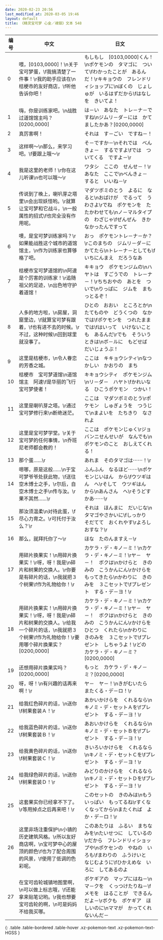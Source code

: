 ```yaml
---
date: 2020-02-23 20:56
last_modified_at: 2020-03-05 19:46
layout: default
title: 《精灵宝可梦 心金／魂银》文本 548
---
```

| 编号 | 中文 | 日文 |
| ---- | ---- | ---- |
| 0 | 喂，[0103,0000]！\n关于宝可梦蛋，\f我搞清楚了一件事！\r我的助手应该在\n桔梗市的友好商店，\f听他告诉你吧！ | もしもし　[0103,0000]くん！\nポケモンの　タマゴに　ついて\fわかったことが　あるんだ！\rキキョウの　フレンドリィショップに\nぼくの　じょしゅが　いるはずだから\fはなしを　きいてよ！ |
| 1 | 嗨，你是训练家吧。\n战胜过道馆馆主吗？[0200,0000] | は－い　あなた　トレ－ナ－ですね\nジムリ－ダ－には　かてましたかあ？[0200,0000] |
| 2 | 真厉害啊！ | それは　す－ごい　ですね－！ |
| 3 | 这样啊～\n那么，来学习吧。\f要跟上哦～\r | そ－ですか－\nそれでは　べんきょ－　するですよ\fでは　ついてくる　ですよ－\r |
| 4 | 我是这里的老师！\r你在这儿听课\n也可以哦～\r | ワタシ　ここの　せんせ－！\rあなた　ここで\nべんきょ－　すると　いいね－\r |
| 5 | 传说到了晚上，喇叭芽之塔里\n会出现妖怪哟。\r就算让宝可梦和它战斗，\n一般属性的招式\f也完全没有作用呢。 | マダツボミのとう　よるに　なると\nおばけが　でるって　うわさよ\rでね　ポケモンを　たたかわせても\nノ－マルタイプの　わざじゃ\fぜんぜん　きかなかったんですって |
| 6 | 噢，是宝可梦训练家吗？\r如果能战胜这个城市的道馆馆主，\n作为训练家也算够格了吧。 | おっ　ポケモントレ－ナ－か？\rこのまちの　ジムリ－ダ－に　かてたら\nトレ－ナ－としても\fいちにんまえ　だろうなあ |
| 7 | 桔梗市宝可梦道馆的\n阿速是个厉害的训练家！\r追随祖父的足迹，\n出色地守护着道馆！ | キキョウ　ポケモンジムの\nハヤトは　すごうでの　トレ－ナ－！\rちちおやの　あとを　ついで\nりっぱに　ジムを　まもっとるぞ！ |
| 8 | 人多的地方啦，\n房屋，洞窟里边，\f就算宝可梦有跟着，\f也有进不去的时候。\r不过，这种时候\n回到球里就没事了。 | ひとの　おおい　ところとか\nたてものや　どうくつの　なかでは\fポケモンを　つれたままでは\fはいって　いけないことも　あるんだ\rでも　そういうときは\nボ－ルに　もどせば　だいじょうぶ！ |
| 9 | 这里是桔梗市，\n令人眷恋的芳香之城。 | ここは　キキョウシティ\nなつかしい　かおりの　まち |
| 10 | 桔梗市　宝可梦道馆\n道馆馆主　阿速\f是华丽的飞行宝可梦使者！ | キキョウシティ　ポケモンジム\nリ－ダ－　ハヤト\fかれいなる　ひこうポケモン　つかい！ |
| 11 | 这里是喇叭芽之塔。\r通过宝可梦修行来\n断绝迷茫。 | ここは　マダツボミのとう\rポケモン　しゅぎょうを　つうじて\nまよいを　たちきり　なされよ |
| 12 | 这里是宝可梦学堂。\r关于宝可梦的任何事情，\n乔班尼老师都会教的！ | ここは　ポケモンじゅく\rジョバンニせんせいが　なんでも\nポケモンのこと　おしえてくれる！ |
| 13 | 那个蛋……\r | あれま　そのタマゴは⋯⋯！\r |
| 14 | 嗯哪，原是这般……\n于宝可梦爷爷处获此物，\f送往空木博士之手，\r尔后，自空木博士之手\n传与汝。\r果不其然……\r | ふんふん　なるほど⋯⋯\nポケモンじいはん　から\fウツギはん　へ\rそして　ウツギはん　から\nあんさん　へ\rそうどすかあ⋯⋯\r |
| 15 | 那汝须温柔\n对待此蛋，\f尽心力育之。\r可托付于汝么？\r | それは　ほんまに　だいじな\nタマゴやさかいに\fしっかり　そだてて　おくれやす\rよろしおすな？\r |
| 16 | 那么，就拜托你了～\r | ほな　たのんますえ－\r |
| 17 | 用碎片换果实！\n用碎片换果实！\r呀，呀！我是\n碎片和树果的交换人。\r你要是有碎片的话，\n我就把３个树果\f作为礼物给你！\r | カケラ・デ・キノ－ミ！\nカケラ・デ・キノ－ミ！\rヤ－　ヤ－！　ボクは\nかけらと　きのみの　こうかんにん\rかけらを　もってきたら\nかわりに　きのみを　３こセットで\fプレゼント　する・デ－ヨ！\r |
| 18 | 用碎片换果实！\n用碎片换果实！\r呀，呀！我是\n碎片和树果的交换人。\r给我一个碎片的话，\n我就把３个树果\f作为礼物给你！\r要用哪个碎片换果实？[0200,0000] | カケラ・デ・キノ－ミ！\nカケラ・デ・キノ－ミ！\rヤ－　ヤ－！　ボクは\nかけらと　きのみの　こうかんにん\rかけらを　ひとつ　くれたら\nかわりに　きのみを　３こセットで\fプレゼント　しちゃうよ！\rどの　カケラ・デ・キノ－ミ？[0200,0000] |
| 19 | 还想用碎片换果实吗？[0200,0000] | もっと　カケラ・デ・キノ－ミ？[0200,0000] |
| 20 | 呀，呀！\n有兴趣的话再来啊！\r | ヤ－　ヤ－！\nきがむいたら　またくる・デ－ロ！\r |
| 21 | 给我红色碎片的话，\n送你\f树果套装Ａ！\r | あかいかけらを　くれるなら\nキノミ・デ・セットＡを\fプレゼント　する・デ－ヨ！\r |
| 22 | 给我蓝色碎片的话，\n送你\f树果套装Ｂ！\r | あおいかけらを　くれるなら\nキノミ・デ・セットＢを\fプレゼント　する・デ－ヨ！\r |
| 23 | 给我黄色碎片的话，\n送你\f树果套装Ｃ！\r | きいろいかけらを　くれるなら\nキノミ・デ・セットＣを\fプレゼント　する・デ－ヨ！\r |
| 24 | 给我绿色碎片的话，\n送你\f树果套装Ｄ！\r | みどりのかけらを　くれるなら\nキノミ・デ・セットＤを\fプレゼント　する・デ－ヨ！\r |
| 25 | 这套果实你已经拿不下了。\r等用掉点之后再来吧！\r | このセットの　きのみは\nもう　いっぱい　もってるね\rすくなくなってから\nまたくれば　よか・デ－ロ！\r |
| 26 | 这里非场注重保护\n小镇的历史建筑风格。\r所以友好商店啊，\n宝可梦中心的屋顶的颜色\f也为了配合周围的风景，\f使用了低调的色彩呢。 | このあたりは　ふるい　まちなみを\nたいせつに　しているの\rだから　フレンドリィショップや\nポケセンの　やねの　いろも\fまわりの　ふうけいと　なじむように\fひかえめな　いろに　してあるのよ |
| 27 | 在宝可齿轮城镇地图里啊，\n可以做上标志哦，\f还能拿来贴笔记哟。\r我也想要宝可齿轮的啊，\n可是妈妈不给我买哪。 | ポケギアの　マップにはね－\nマ－クを　くっつけたりね－\fメモを　はることが　できるんだよ－\rボクも　ポケギア　ほしいのに\nママが　かってくれないんだ－ |
{: .table .table-bordered .table-hover .xz-pokemon-text .xz-pokemon-text-HGSS }